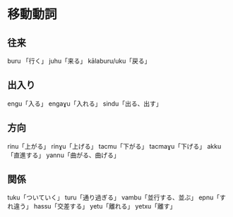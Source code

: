 # 移動動詞
## 往来
buru 「行く」
juhu「来る」
kālaburu/uku「戻る」

## 出入り
engu「入る」
engaɣu「入れる」
sindu「出る、出す」

## 方向
rinu「上がる」
rinɣu「上げる」
tacmu「下がる」
tacmaɣu「下げる」
akku「直進する」
yannu「曲がる、曲げる」

## 関係
tuku「ついていく」
turu「通り過ぎる」
vambu「並行する、並ぶ」
epnu「すれ違う」
hassu「交差する」
yetu「離れる」
yetxu「離す」
